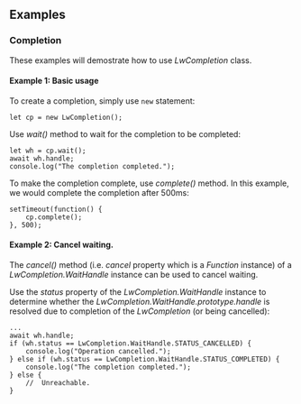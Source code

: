 ﻿## Examples

### Completion

These examples will demostrate how to use *LwCompletion* class.

#### Example 1: Basic usage

To create a completion, simply use `new` statement:

```
let cp = new LwCompletion();
```

Use *wait()* method to wait for the completion to be completed:

```
let wh = cp.wait();
await wh.handle;
console.log("The completion completed.");
```

To make the completion complete, use *complete()* method. In this example, we would complete the completion after 500ms:

```
setTimeout(function() {
    cp.complete();
}, 500);
```

#### Example 2: Cancel waiting.

The *cancel()* method (i.e. *cancel* property which is a *Function* instance) of a *LwCompletion.WaitHandle* instance can be used to cancel waiting.

Use the *status* property of the *LwCompletion.WaitHandle* instance to determine whether the *LwCompletion.WaitHandle.prototype.handle* is resolved due to completion of the *LwCompletion* (or being cancelled):

```
...
await wh.handle;
if (wh.status == LwCompletion.WaitHandle.STATUS_CANCELLED) {
    console.log("Operation cancelled.");
} else if (wh.status == LwCompletion.WaitHandle.STATUS_COMPLETED) {
    console.log("The completion completed.");
} else {
    //  Unreachable.
}
```

